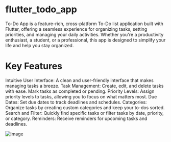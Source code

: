 # flutter_todo_app

To-Do App is a feature-rich, cross-platform To-Do list application built with Flutter, offering a seamless experience for organizing tasks, setting priorities, and managing your daily activities. Whether you're a productivity enthusiast, a student, or a professional, this app is designed to simplify your life and help you stay organized.

# Key Features
Intuitive User Interface: A clean and user-friendly interface that makes managing tasks a breeze.
Task Management: Create, edit, and delete tasks with ease. Mark tasks as completed or pending.
Priority Levels: Assign priority levels to tasks, allowing you to focus on what matters most.
Due Dates: Set due dates to track deadlines and schedules.
Categories: Organize tasks by creating custom categories and keep your to-dos sorted.
Search and Filter: Quickly find specific tasks or filter tasks by date, priority, or category.
Reminders: Receive reminders for upcoming tasks and deadlines.

![image](https://github.com/saicharan21-dev/ToDo-App/assets/75615707/08cb3ee2-19e8-4cc9-8c92-8408208dd085)


